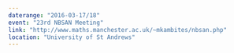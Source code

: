 ```yaml
---
daterange: "2016-03-17/18"
event: "23rd NBSAN Meeting"
link: "http://www.maths.manchester.ac.uk/~mkambites/nbsan.php"
location: "University of St Andrews"
---
```

